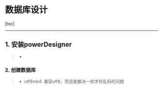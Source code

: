 # 数据库设计



[toc]

------

## 1. 安装powerDesigner

> * 
>

### 2. 创建数据库

> * utf8mb4: 兼容utf8，而且能解决一些字符乱码的问题

